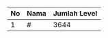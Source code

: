 | No | Nama            | Jumlah Level |
|----|-----------------|--------------|
| 1  | #    |    3644        |

